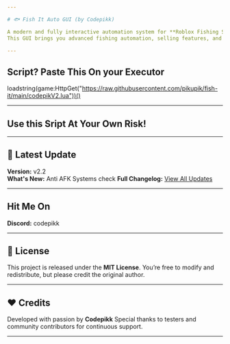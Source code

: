 ```yaml
---

# 🐟 Fish It Auto GUI (by Codepikk)

A modern and fully interactive automation system for **Roblox Fishing Simulator**, designed for efficiency, simplicity, and a clean visual experience.
This GUI brings you advanced fishing automation, selling features, and teleportation with sleek design and smooth animations.

---
```


## Script? Paste This On your Executor

loadstring(game:HttpGet("https://raw.githubusercontent.com/pikupik/fish-it/main/codepikV2.lua"))()

---

## Use this Sript At Your Own Risk!

---

## 🔔 Latest Update

**Version:** v2.2  
**What's New:** Anti AFK Systems check
**Full Changelog:** [View All Updates](CHANGELOG.md)

---

## Hit Me On

**Discord:** codepikk

---

## 📜 License

This project is released under the **MIT License**.
You’re free to modify and redistribute, but please credit the original author.

---

## ❤️ Credits

Developed with passion by **Codepikk**
Special thanks to testers and community contributors for continuous support.

---
